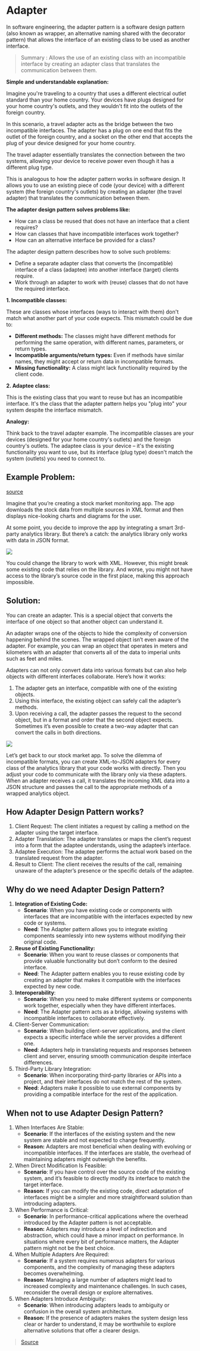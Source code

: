 # Adapter

In software engineering, the adapter pattern is a software design pattern (also known as wrapper, an alternative naming shared with the decorator pattern) that allows the interface of an existing class to be used as another interface.

> Summary : Allows the use of an existing class with an incompatible interface by creating an adapter class that translates the communication between them.

**Simple and understandable explanation:**

Imagine you're traveling to a country that uses a different electrical outlet standard than your home country. Your devices have plugs designed for your home country's outlets, and they wouldn't fit into the outlets of the foreign country.

In this scenario, a travel adapter acts as the bridge between the two incompatible interfaces. The adapter has a plug on one end that fits the outlet of the foreign country, and a socket on the other end that accepts the plug of your device designed for your home country.

The travel adapter essentially translates the connection between the two systems, allowing your device to receive power even though it has a different plug type.

This is analogous to how the adapter pattern works in software design. It allows you to use an existing piece of code (your device) with a different system (the foreign country's outlets) by creating an adapter (the travel adapter) that translates the communication between them.

**The adapter design pattern solves problems like:**

* How can a class be reused that does not have an interface that a client requires?
* How can classes that have incompatible interfaces work together?
* How can an alternative interface be provided for a class?

The adapter design pattern describes how to solve such problems:

* Define a separate adapter class that converts the (incompatible) interface of a class (adaptee) into another interface (target) clients require.
* Work through an adapter to work with (reuse) classes that do not have the required interface.

**1. Incompatible classes:**

These are classes whose interfaces (ways to interact with them) don't match what another part of your code expects. This mismatch could be due to:

* **Different methods:** The classes might have different methods for performing the same operation, with different names, parameters, or return types.
* **Incompatible arguments/return types:** Even if methods have similar names, they might accept or return data in incompatible formats. 
* **Missing functionality:** A class might lack functionality required by the client code.

**2. Adaptee class:**

This is the existing class that you want to reuse but has an incompatible interface. It's the class that the adapter pattern helps you "plug into" your system despite the interface mismatch.

**Analogy:**

Think back to the travel adapter example. The incompatible classes are your devices (designed for your home country's outlets) and the foreign country's outlets. The adaptee class is your device – it's the existing functionality you want to use, but its interface (plug type) doesn't match the system (outlets) you need to connect to.


## Example Problem:
[source](https://www.geeksforgeeks.org/adapter-pattern/)

Imagine that you’re creating a stock market monitoring app. The app downloads the stock data from multiple sources in XML format and then displays nice-looking charts and diagrams for the user.

At some point, you decide to improve the app by integrating a smart 3rd-party analytics library. But there’s a catch: the analytics library only works with data in JSON format.

![](https://refactoring.guru/images/patterns/diagrams/adapter/problem-en.png?id=60d01f6c72ba85030cd52d5955caa3d8)

You could change the library to work with XML. However, this might break some existing code that relies on the library. And worse, you might not have access to the library’s source code in the first place, making this approach impossible.

## Solution:

You can create an adapter. This is a special object that converts the interface of one object so that another object can understand it.

An adapter wraps one of the objects to hide the complexity of conversion happening behind the scenes. The wrapped object isn’t even aware of the adapter. For example, you can wrap an object that operates in meters and kilometers with an adapter that converts all of the data to imperial units such as feet and miles.

Adapters can not only convert data into various formats but can also help objects with different interfaces collaborate. Here’s how it works:

1. The adapter gets an interface, compatible with one of the existing objects.
2. Using this interface, the existing object can safely call the adapter’s methods.
3. Upon receiving a call, the adapter passes the request to the second object, but in a format and order that the second object expects.
Sometimes it’s even possible to create a two-way adapter that can convert the calls in both directions.

![](https://refactoring.guru/images/patterns/diagrams/adapter/solution-en.png?id=5f4f1b4575236a3853f274b690bd6656)

Let’s get back to our stock market app. To solve the dilemma of incompatible formats, you can create XML-to-JSON adapters for every class of the analytics library that your code works with directly. Then you adjust your code to communicate with the library only via these adapters. When an adapter receives a call, it translates the incoming XML data into a JSON structure and passes the call to the appropriate methods of a wrapped analytics object.


## How Adapter Design Pattern works?
1. Client Request:
The client initiates a request by calling a method on the adapter using the target interface.
2. Adapter Translation:
The adapter translates or maps the client’s request into a form that the adaptee understands, using the adaptee’s interface.
3. Adaptee Execution:
The adaptee performs the actual work based on the translated request from the adapter.
4. Result to Client:
The client receives the results of the call, remaining unaware of the adapter’s presence or the specific details of the adaptee.

## Why do we need Adapter Design Pattern?
1. **Integration of Existing Code:**
    - **Scenario**: When you have existing code or components with interfaces that are incompatible with the interfaces expected by     new code or systems.
    - **Need**: The Adapter pattern allows you to integrate existing components seamlessly into new systems without modifying their original code.
2. **Reuse of Existing Functionality:**
    * **Scenario**: When you want to reuse classes or components that provide valuable functionality but don’t conform to the desired   interface.
    * **Need**: The Adapter pattern enables you to reuse existing code by creating an adapter that makes it compatible with the interfaces expected by new code.
3. **Interoperability**:
    * **Scenario**: When you need to make different systems or components work together, especially when they have different    interfaces.
    * **Need**: The Adapter pattern acts as a bridge, allowing systems with incompatible interfaces to collaborate effectively.
4. Client-Server Communication:
    - **Scenario**: When building client-server applications, and the client expects a specific interface while the server provides a   different one.
    - **Need**: Adapters help in translating requests and responses between client and server, ensuring smooth communication despite    interface differences.
5. Third-Party Library Integration:
    - **Scenario**: When incorporating third-party libraries or APIs into a project, and their interfaces do not match the rest of the  system.
    - **Need**: Adapters make it possible to use external components by providing a compatible interface for the rest of the application.
## When not to use Adapter Design Pattern?
1. When Interfaces Are Stable:
    * **Scenario**: If the interfaces of the existing system and the new system are stable and not expected to change frequently.
    * **Reason:** Adapters are most beneficial when dealing with evolving or incompatible interfaces. If the interfaces are stable, the overhead of maintaining adapters might outweigh the benefits.
2. When Direct Modification Is Feasible:
    * **Scenario**: If you have control over the source code of the existing system, and it’s feasible to directly modify its interface to match the target interface.
    * **Reason:** If you can modify the existing code, direct adaptation of interfaces might be a simpler and more straightforward solution than introducing adapters.
3. When Performance is Critical:
    * **Scenario**: In performance-critical applications where the overhead introduced by the Adapter pattern is not acceptable.
    * **Reason:** Adapters may introduce a level of indirection and abstraction, which could have a minor impact on performance. In situations where every bit of performance matters, the Adapter pattern might not be the best choice.
4. When Multiple Adapters Are Required:
    * **Scenario**: If a system requires numerous adapters for various components, and the complexity of managing these adapters becomes overwhelming.
    * **Reason:** Managing a large number of adapters might lead to increased complexity and maintenance challenges. In such cases, reconsider the overall design or explore alternatives.
5. When Adapters Introduce Ambiguity:
    * **Scenario**: When introducing adapters leads to ambiguity or confusion in the overall system architecture.
    * **Reason:** If the presence of adapters makes the system design less clear or harder to understand, it may be worthwhile to explore alternative solutions that offer a clearer design.
> [Source](https://www.geeksforgeeks.org/adapter-pattern/)